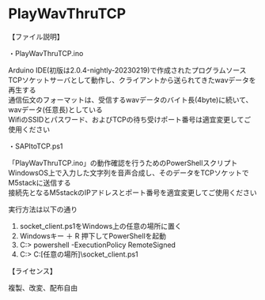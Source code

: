# PlayWavThruTCP
  
【ファイル説明】 
  
・PlayWavThruTCP.ino  

Arduino IDE(初版は2.0.4-nightly-20230219)で作成されたプログラムソース  
TCPソケットサーバとして動作し、クライアントから送られてきたwavデータを再生する  
通信伝文のフォーマットは、受信するwavデータのバイト長(4byte)に続いて、wavデータ(任意長)としている  
WifiのSSIDとパスワード、およびTCPの待ち受けポート番号は適宜変更してご使用ください  
  
・SAPItoTCP.ps1  
  
「PlayWavThruTCP.ino」の動作確認を行うためのPowerShellスクリプト  
WindowsOS上で入力した文字列を音声合成し、そのデータをTCPソケットでM5stackに送信する  
接続先となるM5stackのIPアドレスとポート番号を適宜変更してご使用ください  
  
実行方法は以下の通り  
1) socket_client.ps1をWindows上の任意の場所に置く  
2) Windowsキー ＋ R 押下してPowerShellを起動  
3) C:\> powershell -ExecutionPolicy RemoteSigned  
4) C:\> C:\[任意の場所]\socket_client.ps1  
  
【ライセンス】  
  
複製、改変、配布自由
